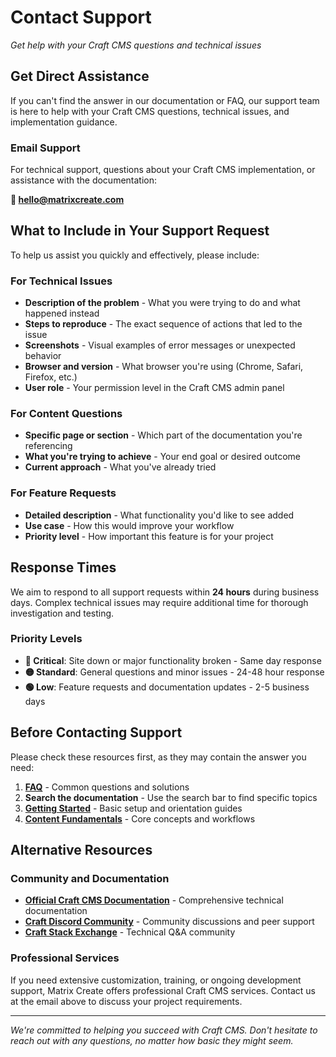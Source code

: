 # Contact Support

*Get help with your Craft CMS questions and technical issues*

## Get Direct Assistance

If you can't find the answer in our documentation or FAQ, our support team is here to help with your Craft CMS questions, technical issues, and implementation guidance.

### Email Support

For technical support, questions about your Craft CMS implementation, or assistance with the documentation:

**📧 [hello@matrixcreate.com](mailto:hello@matrixcreate.com)**

## What to Include in Your Support Request

To help us assist you quickly and effectively, please include:

### For Technical Issues
- **Description of the problem** - What you were trying to do and what happened instead
- **Steps to reproduce** - The exact sequence of actions that led to the issue
- **Screenshots** - Visual examples of error messages or unexpected behavior
- **Browser and version** - What browser you're using (Chrome, Safari, Firefox, etc.)
- **User role** - Your permission level in the Craft CMS admin panel

### For Content Questions
- **Specific page or section** - Which part of the documentation you're referencing
- **What you're trying to achieve** - Your end goal or desired outcome
- **Current approach** - What you've already tried

### For Feature Requests
- **Detailed description** - What functionality you'd like to see added
- **Use case** - How this would improve your workflow
- **Priority level** - How important this feature is for your project

## Response Times

We aim to respond to all support requests within **24 hours** during business days. Complex technical issues may require additional time for thorough investigation and testing.

### Priority Levels
- **🔴 Critical**: Site down or major functionality broken - Same day response
- **🟡 Standard**: General questions and minor issues - 24-48 hour response  
- **🟢 Low**: Feature requests and documentation updates - 2-5 business days

## Before Contacting Support

Please check these resources first, as they may contain the answer you need:

1. **[FAQ](faq.md)** - Common questions and solutions
2. **Search the documentation** - Use the search bar to find specific topics
3. **[Getting Started](../getting-started/)** - Basic setup and orientation guides
4. **[Content Fundamentals](../content-fundamentals/)** - Core concepts and workflows

## Alternative Resources

### Community and Documentation
- **[Official Craft CMS Documentation](https://craftcms.com/docs)** - Comprehensive technical documentation
- **[Craft Discord Community](https://discord.com/invite/craftcms)** - Community discussions and peer support
- **[Craft Stack Exchange](https://craftcms.stackexchange.com)** - Technical Q&A community

### Professional Services
If you need extensive customization, training, or ongoing development support, Matrix Create offers professional Craft CMS services. Contact us at the email above to discuss your project requirements.

---

*We're committed to helping you succeed with Craft CMS. Don't hesitate to reach out with any questions, no matter how basic they might seem.*